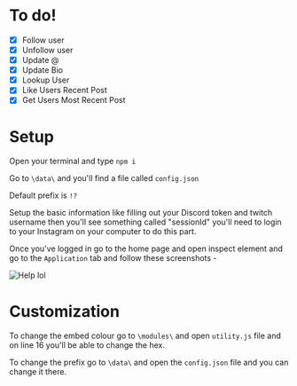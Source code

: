 # To do!

- [x] Follow user
- [x] Unfollow user
- [x] Update @
- [x] Update Bio
- [x] Lookup User
- [x] Like Users Recent Post
- [x] Get Users Most Recent Post

# Setup

Open your terminal and type `npm i`

Go to `\data\` and you'll find a file called `config.json`

Default prefix is `!?`

Setup the basic information like filling out your Discord token and twitch username then you'll see something called "sessionId" you'll need to login to your Instagram on your computer to do this part.

Once you've logged in go to the home page and open inspect element and go to the `Application` tab and follow these screenshots - 

![Help lol](https://i.imgur.com/0AmEqCI.png)

# Customization

To change the embed colour go to `\modules\` and open `utility.js` file and on line 16 you'll be able to change the hex.

To change the prefix go to `\data\` and open the `config.json` file and you can change it there.
